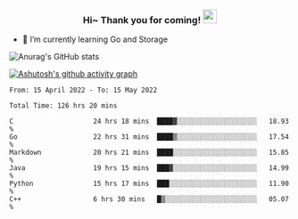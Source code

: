 <h3 align="center">
    Hi~ Thank you for coming!
    <img src="https://media.giphy.com/media/hvRJCLFzcasrR4ia7z/giphy.gif" width="25px">
</h3>

<!--
**pineapple-man/pineapple-man** is a ✨ _special_ ✨ repository because its `README.md` (this file) appears on your GitHub profile.

Here are some ideas to get you started:
- 🔭 I’m currently working on ...
- 🤔 I’m looking for help with ...
- 💬 Ask me about ...
- 📫 How to reach me: ...
- 😄 Pronouns: ...
- ⚡ Fun fact: 
- 👯 I’m looking to collaborate on kubernetes
-->
- 🌱 I’m currently learning Go and Storage


![Anurag's GitHub stats](https://github-readme-stats.vercel.app/api?username=pineapple-man&show_icons=true&theme=radical)


[![Ashutosh's github activity graph](https://activity-graph.herokuapp.com/graph?username=pineapple-man&bg_color=fffff0&color=708090&line=24292e&point=24292e&area=true&hide_border=true)](https://github.com/ashutosh00710/github-readme-activity-graph)

<!--START_SECTION:waka-->

```text
From: 15 April 2022 - To: 15 May 2022

Total Time: 126 hrs 20 mins

C                    24 hrs 18 mins  ████▓░░░░░░░░░░░░░░░░░░░░   18.93 %
Go                   22 hrs 31 mins  ████▒░░░░░░░░░░░░░░░░░░░░   17.54 %
Markdown             20 hrs 21 mins  ████░░░░░░░░░░░░░░░░░░░░░   15.85 %
Java                 19 hrs 15 mins  ███▓░░░░░░░░░░░░░░░░░░░░░   14.99 %
Python               15 hrs 17 mins  ███░░░░░░░░░░░░░░░░░░░░░░   11.90 %
C++                  6 hrs 30 mins   █▒░░░░░░░░░░░░░░░░░░░░░░░   05.07 %
```

<!--END_SECTION:waka-->
